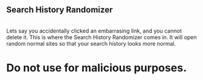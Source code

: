 ## Search History Randomizer
<br>
Lets say you accidentally clicked an embarrasing link, and you cannot delete it. This is where the Search History Randomizer comes in. It will open random normal sites so that your search history looks more normal.

# Do not use for malicious purposes.
